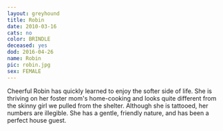 ```yaml
---
layout: greyhound
title: Robin
date: 2010-03-16
cats: no
color: BRINDLE
deceased: yes
dod: 2016-04-26
name: Robin
pic: robin.jpg
sex: FEMALE
---
```


Cheerful Robin has quickly learned to enjoy the softer side of life. She is thriving on her foster mom's home-cooking
and looks quite different from the skinny girl we pulled from the shelter. Although she is tattooed, her numbers are
illegible. She has a gentle, friendly nature, and has been a perfect house guest.
